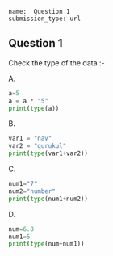 ```ngMeta
name:  Question 1 
submission_type: url
```

## Question 1

Check the type of the data :-


A.

```python
a=5
a = a * "5"
print(type(a))
```

B. 

```python
var1 = "nav"
var2 = "gurukul"
print(type(var1+var2))
```

C.

```python
num1="7"
num2="number"
print(type(num1+num2))
```

D.

```python
num=6.8
num1=5
print(type(num+num1))
```
